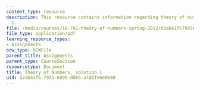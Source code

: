 ```yaml
---
content_type: resource
description: This resource contains information regarding theory of numbers, solution
  1.
file: /media/courses/18-781-theory-of-numbers-spring-2012/d2ab41f579356890dd65a7dbfe6e0040_MIT18_781S12_pset1sol.pdf
file_type: application/pdf
learning_resource_types:
- Assignments
ocw_type: OCWFile
parent_title: Assignments
parent_type: CourseSection
resourcetype: Document
title: Theory of Numbers, solution 1
uid: d2ab41f5-7935-6890-dd65-a7dbfe6e0040
---
```

